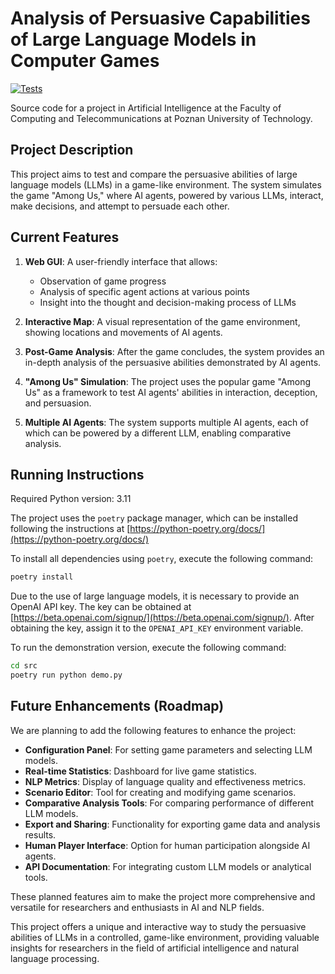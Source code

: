 # Analysis of Persuasive Capabilities of Large Language Models in Computer Games

[![Tests](https://github.com/Farmerobot/mk-ai-agents/actions/workflows/test.yml/badge.svg)](https://github.com/Farmerobot/mk-ai-agents/actions/workflows/test.yml)

Source code for a project in Artificial Intelligence at the Faculty of Computing and Telecommunications at Poznan University of Technology.

## Project Description

This project aims to test and compare the persuasive abilities of large language models (LLMs) in a game-like environment. The system simulates the game "Among Us," where AI agents, powered by various LLMs, interact, make decisions, and attempt to persuade each other.

## Current Features

1. **Web GUI**: A user-friendly interface that allows:
   - Observation of game progress
   - Analysis of specific agent actions at various points
   - Insight into the thought and decision-making process of LLMs

2. **Interactive Map**: A visual representation of the game environment, showing locations and movements of AI agents.

3. **Post-Game Analysis**: After the game concludes, the system provides an in-depth analysis of the persuasive abilities demonstrated by AI agents.

4. **"Among Us" Simulation**: The project uses the popular game "Among Us" as a framework to test AI agents' abilities in interaction, deception, and persuasion.

5. **Multiple AI Agents**: The system supports multiple AI agents, each of which can be powered by a different LLM, enabling comparative analysis.

## Running Instructions

Required Python version: 3.11

The project uses the `poetry` package manager, which can be installed following the instructions at [https://python-poetry.org/docs/](https://python-poetry.org/docs/)

To install all dependencies using `poetry`, execute the following command:
```bash
poetry install
```

Due to the use of large language models, it is necessary to provide an OpenAI API key. The key can be obtained at [https://beta.openai.com/signup/](https://beta.openai.com/signup/). After obtaining the key, assign it to the `OPENAI_API_KEY` environment variable.

To run the demonstration version, execute the following command:
```bash
cd src
poetry run python demo.py
```

## Future Enhancements (Roadmap)

We are planning to add the following features to enhance the project:

- **Configuration Panel**: For setting game parameters and selecting LLM models.
- **Real-time Statistics**: Dashboard for live game statistics.
- **NLP Metrics**: Display of language quality and effectiveness metrics.
- **Scenario Editor**: Tool for creating and modifying game scenarios.
- **Comparative Analysis Tools**: For comparing performance of different LLM models.
- **Export and Sharing**: Functionality for exporting game data and analysis results.
- **Human Player Interface**: Option for human participation alongside AI agents.
- **API Documentation**: For integrating custom LLM models or analytical tools.

These planned features aim to make the project more comprehensive and versatile for researchers and enthusiasts in AI and NLP fields.

This project offers a unique and interactive way to study the persuasive abilities of LLMs in a controlled, game-like environment, providing valuable insights for researchers in the field of artificial intelligence and natural language processing.
